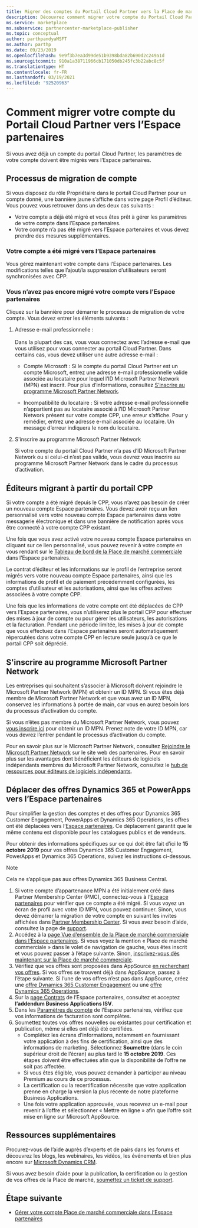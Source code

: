 ```yaml
---
title: Migrer des comptes du Portail Cloud Partner vers la Place de marché commerciale Microsoft
description: Découvrez comment migrer votre compte du Portail Cloud Partner vers l’Espace partenaires dans la Place de marché commerciale Microsoft pour Azure
ms.service: marketplace
ms.subservice: partnercenter-marketplace-publisher
ms.topic: conceptual
author: parthpandyaMSFT
ms.author: parthp
ms.date: 09/23/2019
ms.openlocfilehash: 9e9f3b7ea3d99de51b9398bda82b690d2c249a1d
ms.sourcegitcommit: 910a1a38711966cb171050db245fc3b22abc8c5f
ms.translationtype: HT
ms.contentlocale: fr-FR
ms.lasthandoff: 03/19/2021
ms.locfileid: "92520963"
---
```

# <a name="how-to-migrate-your-account-from-cloud-partner-portal-to-partner-center"></a>Comment migrer votre compte du Portail Cloud Partner vers l’Espace partenaires

Si vous avez déjà un compte du portail Cloud Partner, les paramètres de votre compte doivent être migrés vers l’Espace partenaires.

## <a name="account-migration-process"></a>Processus de migration de compte

Si vous disposez du rôle Propriétaire dans le portail Cloud Partner pour un compte donné, une bannière jaune s’affiche dans votre page Profil d’éditeur. Vous pouvez vous retrouver dans un des deux cas suivants :

- Votre compte a déjà été migré et vous êtes prêt à gérer les paramètres de votre compte dans l’Espace partenaires.
- Votre compte n’a pas été migré vers l’Espace partenaires et vous devez prendre des mesures supplémentaires.

### <a name="your-account-has-been-migrated-to-partner-center"></a>Votre compte a été migré vers l’Espace partenaires

Vous gérez maintenant votre compte dans l’Espace partenaires. Les modifications telles que l’ajout/la suppression d’utilisateurs seront synchronisées avec CPP.

### <a name="you-have-not-yet-migrated-your-account-to-partner-center"></a>Vous n’avez pas encore migré votre compte vers l’Espace partenaires

Cliquez sur la bannière pour démarrer le processus de migration de votre compte. Vous devez entrer les éléments suivants :

1. Adresse e-mail professionnelle : <br> <br> Dans la plupart des cas, vous vous connectez avec l’adresse e-mail que vous utilisez pour vous connecter au portail Cloud Partner. Dans certains cas, vous devez utiliser une autre adresse e-mail :

    * Compte Microsoft : Si le compte du portail Cloud Partner est un compte Microsoft, entrez une adresse e-mail professionnelle valide associée au locataire pour lequel l’ID Microsoft Partner Network (MPN) est inscrit. Pour plus d’informations, consultez [S’inscrire au programme Microsoft Partner Network](#sign-up-for-microsoft-partner-network-program).

    * Incompatibilité du locataire : Si votre adresse e-mail professionnelle n’appartient pas au locataire associé à l’ID Microsoft Partner Network présent sur votre compte CPP, une erreur s’affiche. Pour y remédier, entrez une adresse e-mail associée au locataire. Un message d’erreur indiquera le nom du locataire.

2. S'inscrire au programme Microsoft Partner Network

    Si votre compte du portail Cloud Partner n’a pas d’ID Microsoft Partner Network ou si celui-ci n’est pas valide, vous devrez vous inscrire au programme Microsoft Partner Network dans le cadre du processus d’activation.

## <a name="publishers-moving-from-cpp"></a>Éditeurs migrant à partir du portail CPP

Si votre compte a été migré depuis le CPP, vous n’avez pas besoin de créer un nouveau compte Espace partenaires. Vous devez avoir reçu un lien personnalisé vers votre nouveau compte Espace partenaires dans votre messagerie électronique et dans une bannière de notification après vous être connecté à votre compte CPP existant.

Une fois que vous avez activé votre nouveau compte Espace partenaires en cliquant sur ce lien personnalisé, vous pouvez revenir à votre compte en vous rendant sur le [Tableau de bord de la Place de marché commerciale](https://partner.microsoft.com/dashboard/commercial-marketplace/overview) dans l’Espace partenaires.

Le contrat d’éditeur et les informations sur le profil de l’entreprise seront migrés vers votre nouveau compte Espace partenaires, ainsi que les informations de profil et de paiement précédemment configurées, les comptes d’utilisateur et les autorisations, ainsi que les offres actives associées à votre compte CPP.

Une fois que les informations de votre compte ont été déplacées de CPP vers l’Espace partenaires, vous n’utiliserez plus le portail CPP pour effectuer des mises à jour de compte ou pour gérer les utilisateurs, les autorisations et la facturation. Pendant une période limitée, les mises à jour de compte que vous effectuez dans l’Espace partenaires seront automatiquement répercutées dans votre compte CPP en lecture seule jusqu’à ce que le portail CPP soit déprécié.

## <a name="sign-up-for-microsoft-partner-network-program"></a>S'inscrire au programme Microsoft Partner Network

Les entreprises qui souhaitent s’associer à Microsoft doivent rejoindre le Microsoft Partner Network (MPN) et obtenir un ID MPN. Si vous êtes déjà membre de Microsoft Partner Network et que vous avez un ID MPN, conservez les informations à portée de main, car vous en aurez besoin lors du processus d’activation du compte.  

Si vous n’êtes pas membre du Microsoft Partner Network, vous pouvez [vous inscrire ici](https://signup.microsoft.com/signup?sku=StoreForBusinessIW&origin=partnerdashboard&culture=en-us&ru=https://partner.microsoft.com/dashboard/account/v3/xpu/onboard?ru=/dashboard/account/v3/enrollment/companyprofile/basicpartnernetwork/new) pour obtenir un ID MPN. Prenez note de votre ID MPN, car vous devrez l’entrer pendant le processus d’activation du compte.

Pour en savoir plus sur le Microsoft Partner Network, consultez [Rejoindre le Microsoft Partner Network](https://partner.microsoft.com/membership) sur le site web des partenaires. Pour en savoir plus sur les avantages dont bénéficient les éditeurs de logiciels indépendants membres du Microsoft Partner Network, consultez le [hub de ressources pour éditeurs de logiciels indépendants](https://partner.microsoft.com/isv-resource-hub).  

## <a name="move-dynamics-365-and-powerapps-offers-to-partner-center"></a>Déplacer des offres Dynamics 365 et PowerApps vers l’Espace partenaires

Pour simplifier la gestion des comptes et des offres pour Dynamics 365 Customer Engagement, PowerApps et Dynamics 365 Operations, les offres ont été déplacées vers l’[Espace partenaires](https://partner.microsoft.com/). Ce déplacement garantit que le même contenu est disponible pour les catalogues publics et de vendeurs.

Pour obtenir des informations spécifiques sur ce qui doit être fait d’ici le **15 octobre 2019** pour vos offres Dynamics 365 Customer Engagement, PowerApps et Dynamics 365 Operations, suivez les instructions ci-dessous.

> [!NOTE]
> Cela ne s’applique pas aux offres Dynamics 365 Business Central.  

1. Si votre compte d’appartenance MPN a été initialement créé dans Partner Membership Center (PMC), connectez-vous à l’[Espace partenaires](https://partner.microsoft.com/pcv/accountsettings/connectedpartnerprofile) pour vérifier que ce compte a été migré. Si vous voyez un écran de profil avec votre ID MPN, vous pouvez continuer. Sinon, vous devez démarrer la migration de votre compte en suivant les invites affichées dans [Partner Membership Center](https://partners.microsoft.com/partnerprogram/Welcome.aspx). Si vous avez besoin d’aide, consultez la page de [support](https://partner.microsoft.com/support?issueid=100-0077).
2. Accédez à la [page Vue d’ensemble de la Place de marché commerciale dans l’Espace partenaires](https://partner.microsoft.com/dashboard/commercial-marketplace/overview). Si vous voyez la mention « Place de marché commerciale » dans le volet de navigation de gauche, vous êtes inscrit et vous pouvez passer à l’étape suivante. Sinon, [inscrivez-vous dès maintenant sur la Place de marché commerciale](https://partner.microsoft.com/dashboard/account/v3/enrollment/introduction/partnership).
3. Vérifiez que vos offres sont proposées dans AppSource [en recherchant vos offres](https://appsource.microsoft.com/). Si vos offres se trouvent déjà dans AppSource, passez à l’étape suivante. Si l’une de vos offres n’est pas dans AppSource, créez une [offre Dynamics 365 Customer Engagement](create-new-customer-engagement-offer.md) ou une [offre Dynamics 365 Operations](create-new-operations-offer.md).
4. Sur la [page Contrats](https://partner.microsoft.com/dashboard/account/agreements) de l’Espace partenaires, consultez et acceptez **l’addendum Business Applications ISV**.
5. Dans les [Paramètres du compte](https://partner.microsoft.com/dashboard/account/v3/accountsettings/billingprofile) de l’Espace partenaires, vérifiez que vos informations de facturation sont complètes.
6. Soumettez toutes vos offres nouvelles ou existantes pour certification et publication, même si elles ont déjà été certifiées.
    * Complétez les écrans d’informations, notamment en fournissant votre application à des fins de certification, ainsi que des informations de marketing. Sélectionnez **Soumettre** (dans le coin supérieur droit de l’écran) au plus tard le **15 octobre 2019**. Ces étapes doivent être effectuées afin que la disponibilité de l’offre ne soit pas affectée.
    * Si vous êtes éligible, vous pouvez demander à participer au niveau Premium au cours de ce processus.
    * La certification ou la recertification nécessite que votre application prenne en charge la version la plus récente de notre plateforme Business Applications.
    * Une fois votre application approuvée, vous recevrez un e-mail pour revenir à l’offre et sélectionner « Mettre en ligne » afin que l’offre soit mise en ligne sur Microsoft AppSource.

## <a name="additional-resources"></a>Ressources supplémentaires

Procurez-vous de l’aide auprès d’experts et de pairs dans les forums et découvrez les blogs, les webinaires, les vidéos, les événements et bien plus encore sur [Microsoft Dynamics CRM](https://community.dynamics.com/crm?wa=wsignin1.0).

Si vous avez besoin d’aide pour la publication, la certification ou la gestion de vos offres de la Place de marché, [soumettez un ticket de support](https://aka.ms/MarketplacePublisherSupport).

## <a name="next-step"></a>Étape suivante

- [Gérer votre compte Place de marché commerciale dans l’Espace partenaires](./manage-account.md)
